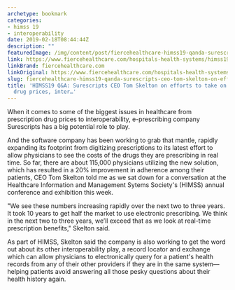 ```yaml
---
archetype: bookmark
categories:
- himss 19
- interoperability
date: 2019-02-18T08:44:44Z
description: ""
featuredImage: /img/content/post/fiercehealthcare-himss19-qanda-surescripts-ceo-tom-skelton-on-efforts-to-take-on-high-prescription-drug-prices-inter.JPG
link: https://www.fiercehealthcare.com/hospitals-health-systems/himss19-q-a-surescripts-ceo-tom-skelton-from-show-floor
linkBrand: fiercehealthcare.com
linkOriginal: https://www.fiercehealthcare.com/hospitals-health-systems/himss19-q-a-surescripts-ceo-tom-skelton-from-show-floor
slug: fiercehealthcare-himss19-qanda-surescripts-ceo-tom-skelton-on-efforts-to-take-on-high-prescription-drug-prices-inter
title: 'HIMSS19 Q&A: Surescripts CEO Tom Skelton on efforts to take on high prescription
  drug prices, inter…'
---
```

When it comes to some of the biggest issues in healthcare from prescription drug prices to interoperability, e-prescribing company Surescripts has a big potential role to play.
 
And the software company has been working to grab that mantle, rapidly expanding its footprint from digitizing prescriptions to its latest effort to allow physicians to see the costs of the drugs they are prescribing in real time. So far, there are about 115,000 physicians utilizing the new solution, which has resulted in a 20% improvement in adherence among their patients, CEO Tom Skelton told me as we sat down for a conversation at the Healthcare Information and Management Sytems Society's (HIMSS) annual conference and exhibition this week.
 
"We see these numbers increasing rapidly over the next two to three years. It took 10 years to get half the market to use electronic prescribing. We think in the next two to three years, we’ll exceed that as we look at real-time prescription benefits," Skelton said. 
 
As part of HIMSS, Skelton said the company is also working to get the word out about its other interoperability play, a record locator and exchange which can allow physicians to electronically query for a patient's health records from any of their other providers if they are in the same system—helping patients avoid answering all those pesky questions about their health history again.
